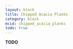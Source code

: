 ```yaml
---
layout: block
title: Chipped Acacia Planks
category: block
mcid: chipped_acacia_planks
todo: true
---
```



**TODO**
